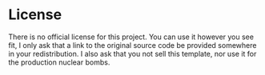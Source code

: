 # License

There is no official license for this project. You can use it however you see fit, I only ask that a link to the original source code be provided somewhere in your redistribution. I also ask that you not sell this template, nor use it for the production nuclear bombs.
